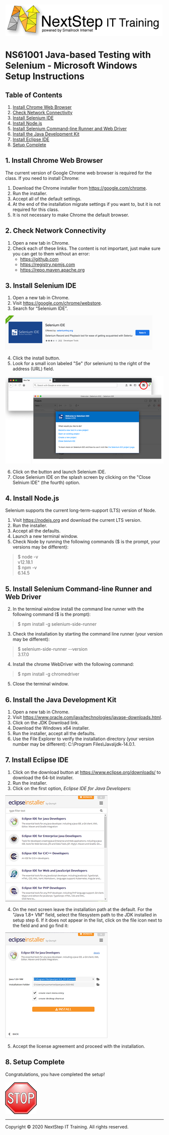 ![](.common/nsbanner.png?raw=true)

# NS61001 Java-based Testing with Selenium - Microsoft Windows Setup Instructions

## Table of Contents

1. [Install Chrome Web Browser](#1.-install-chrome-web-browser)
2. [Check Network Connectivity](#2.-check-network-connectivity)
3. [Install Selenium IDE](#3.-install-selenium-ide)
4. [Install Node.js](#4.-install-node.js)
5. [Install Selenium Command-line Runner and Web Driver](#5.-install-selenium-command-line-runner-and-web-driver)
6. [Install the Java Development Kit](#6.-install-the-java-development-kit)
7. [Install Eclipse IDE](#7.-install-eclipse-ide)
8. [Setup Complete](#8.-setup-complete)

## 1. Install Chrome Web Browser

The current version of Google Chrome web browser is required for the class.
If you need to install Chrome:

1. Download the Chrome installer from https://google.com/chrome.
2. Run the installer.
3. Accept all of the default settings.
4. At the end of the installation migrate settings if you want to, but it is not required for this class.
5. It is not necessary to make Chrome the default browser.

## 2. Check Network Connectivity

1. Open a new tab in Chrome.
2. Check each of these links. The content is not important, just make sure you can get to them without an error:
    * https://github.com
    * https://registry.npmjs.com
    * https://repo.maven.apache.org

## 3. Install Selenium IDE

1. Open a new tab in Chrome.
2. Visit https://google.com/chrome/webstore.
3. Search for “Selenium IDE”.

![](.common/chrome-se-ide.png?raw=true)

4. Click the install button.
5. Look for a small icon labeled "Se" (for selenium) to the right of the address (URL) field.

![](.common/seleniumide-button.png?raw=true)

6. Click on the button and launch Selenium IDE.
7. Close Selenium IDE on the splash screen by clicking on the "Close Selnium IDE" (the fourth) option.

## 4. Install Node.js

Selenium supports the current long-term-support (LTS) version of Node.

1. Visit https://nodejs.org and download the current LTS version.
2. Run the installer.
3. Accept all the defaults.
4. Launch a new terminal window.
5. Check Node by running the following commands ($ is the prompt, your versions may be different):

> $ node -v<br/>
> v12.18.1<br/>
> $ npm -v<br/>
> 6.14.5<br/>

## 5. Install Selenium Command-line Runner and Web Driver

2. In the terminal window install the command line runner with the following command ($ is the prompt):

> $ npm install -g selenium-side-runner<br/>

3. Check the installation by starting the command line runner (your version may be different):

> $ selenium-side-runner --version<br/>
> 3.17.0<br/>

4. Install the chrome WebDriver with the following command:

> $ npm install -g chromedriver<br/>

5. Close the terminal window.

## 6. Install the Java Development Kit

1. Open a new tab in Chrome.
2. Visit https://www.oracle.com/java/technologies/javase-downloads.html.
3. Click on the JDK Download link.
4. Download the Windows x64 installer.
5. Run the installer, accept all the defaults.
6. Use the File Explorer to verify the installation directory (your version number may be different): C:\Program Files\Java\jdk-14.0.1.

## 7. Install Eclipse IDE

1. Click on the download button at https://www.eclipse.org/downloads/ to download the 64-bit installer.
2. Run the installer.
3. Click on the first option, *Eclipse IDE for Java Developers*:

![](.common/eclipse-installer.png?raw=true)

4. On the next screen leave the installation path at the default. For the "Java 1.8+ VM" field, select the filesystem path to the JDK installed in setup step 6. If it does not appear in the list, click on the file icon next to the field and and go find it:

![](.common/eclipse-jdk.png?raw=true)

5. Accept the license agreement and proceed with the installation.
 
## 8. Setup Complete

Congratulations, you have completed the setup!<br/>
<br/>
![](.common/stop_small.png?raw=true)

<hr>
Copyright © 2020 NextStep IT Training. All rights reserved.